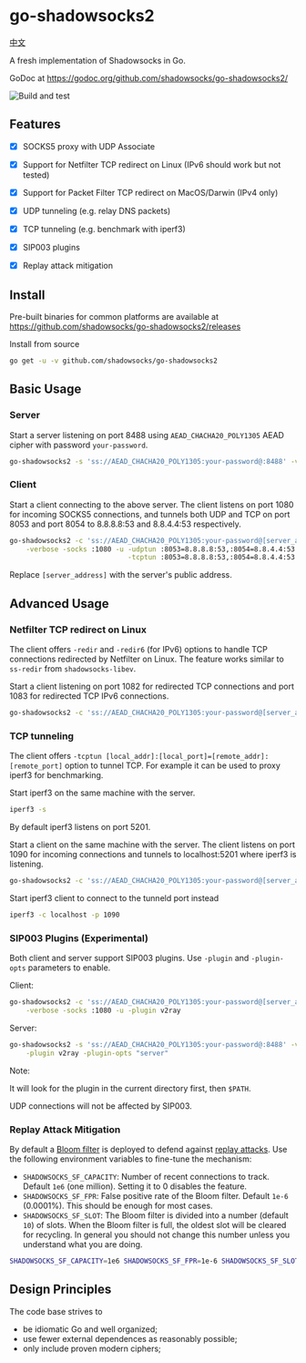# go-shadowsocks2

[中文](./README2.md)

A fresh implementation of Shadowsocks in Go.

GoDoc at https://godoc.org/github.com/shadowsocks/go-shadowsocks2/

![Build and test](https://github.com/shadowsocks/go-shadowsocks2/workflows/Build%20and%20test/badge.svg)


## Features

- [x] SOCKS5 proxy with UDP Associate
- [x] Support for Netfilter TCP redirect on Linux (IPv6 should work but not tested)
- [x] Support for Packet Filter TCP redirect on MacOS/Darwin (IPv4 only)
- [x] UDP tunneling (e.g. relay DNS packets)
- [x] TCP tunneling (e.g. benchmark with iperf3)
- [x] SIP003 plugins
- [x] Replay attack mitigation


## Install

Pre-built binaries for common platforms are available at https://github.com/shadowsocks/go-shadowsocks2/releases

Install from source

```sh
go get -u -v github.com/shadowsocks/go-shadowsocks2
```


## Basic Usage

### Server

Start a server listening on port 8488 using `AEAD_CHACHA20_POLY1305` AEAD cipher with password `your-password`.

```sh
go-shadowsocks2 -s 'ss://AEAD_CHACHA20_POLY1305:your-password@:8488' -verbose
```


### Client

Start a client connecting to the above server. The client listens on port 1080 for incoming SOCKS5 
connections, and tunnels both UDP and TCP on port 8053 and port 8054 to 8.8.8.8:53 and 8.8.4.4:53 
respectively. 

```sh
go-shadowsocks2 -c 'ss://AEAD_CHACHA20_POLY1305:your-password@[server_address]:8488' \
    -verbose -socks :1080 -u -udptun :8053=8.8.8.8:53,:8054=8.8.4.4:53 \
                             -tcptun :8053=8.8.8.8:53,:8054=8.8.4.4:53
```

Replace `[server_address]` with the server's public address.


## Advanced Usage


### Netfilter TCP redirect on Linux

The client offers `-redir` and `-redir6` (for IPv6) options to handle TCP connections 
redirected by Netfilter on Linux. The feature works similar to `ss-redir` from `shadowsocks-libev`.


Start a client listening on port 1082 for redirected TCP connections and port 1083 for redirected
TCP IPv6 connections.

```sh
go-shadowsocks2 -c 'ss://AEAD_CHACHA20_POLY1305:your-password@[server_address]:8488' -redir :1082 -redir6 :1083
```


### TCP tunneling

The client offers `-tcptun [local_addr]:[local_port]=[remote_addr]:[remote_port]` option to tunnel TCP.
For example it can be used to proxy iperf3 for benchmarking.

Start iperf3 on the same machine with the server.

```sh
iperf3 -s
```

By default iperf3 listens on port 5201.

Start a client on the same machine with the server. The client listens on port 1090 for incoming connections
and tunnels to localhost:5201 where iperf3 is listening.

```sh
go-shadowsocks2 -c 'ss://AEAD_CHACHA20_POLY1305:your-password@[server_address]:8488' -tcptun :1090=localhost:5201
```

Start iperf3 client to connect to the tunneld port instead

```sh
iperf3 -c localhost -p 1090
```

### SIP003 Plugins (Experimental)

Both client and server support SIP003 plugins.
Use `-plugin` and `-plugin-opts` parameters to enable.

Client:

```sh
go-shadowsocks2 -c 'ss://AEAD_CHACHA20_POLY1305:your-password@[server_address]:8488' \
    -verbose -socks :1080 -u -plugin v2ray
```
Server:

```sh
go-shadowsocks2 -s 'ss://AEAD_CHACHA20_POLY1305:your-password@:8488' -verbose \
    -plugin v2ray -plugin-opts "server"
```
Note:

It will look for the plugin in the current directory first, then `$PATH`.

UDP connections will not be affected by SIP003.

### Replay Attack Mitigation

By default a [Bloom filter](https://en.wikipedia.org/wiki/Bloom_filter) is deployed to defend against [replay attacks](https://en.wikipedia.org/wiki/Replay_attack).
Use the following environment variables to fine-tune the mechanism:

- `SHADOWSOCKS_SF_CAPACITY`: Number of recent connections to track. Default `1e6` (one million). Setting it to 0 disables the feature.
- `SHADOWSOCKS_SF_FPR`: False positive rate of the Bloom filter. Default `1e-6` (0.0001%). This should be enough for most cases.
- `SHADOWSOCKS_SF_SLOT`: The Bloom filter is divided into a number (default `10`) of slots. When the Bloom filter is full, the
  oldest slot will be cleared for recycling. In general you should not change this number unless you understand what you are doing.

```sh
SHADOWSOCKS_SF_CAPACITY=1e6 SHADOWSOCKS_SF_FPR=1e-6 SHADOWSOCKS_SF_SLOT=10 go-shadowsocks2 ...
```

## Design Principles

The code base strives to

- be idiomatic Go and well organized;
- use fewer external dependences as reasonably possible;
- only include proven modern ciphers;
